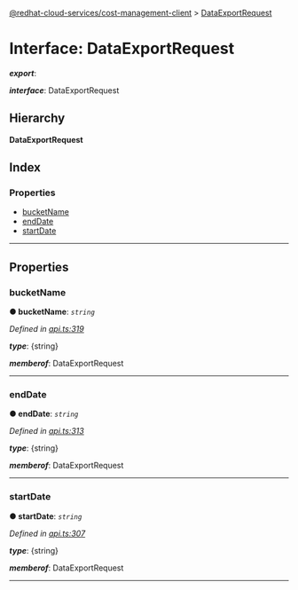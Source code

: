 [@redhat-cloud-services/cost-management-client](../README.md) > [DataExportRequest](../interfaces/dataexportrequest.md)

# Interface: DataExportRequest

*__export__*: 

*__interface__*: DataExportRequest

## Hierarchy

**DataExportRequest**

## Index

### Properties

* [bucketName](dataexportrequest.md#bucketname)
* [endDate](dataexportrequest.md#enddate)
* [startDate](dataexportrequest.md#startdate)

---

## Properties

<a id="bucketname"></a>

###  bucketName

**● bucketName**: *`string`*

*Defined in [api.ts:319](https://github.com/RedHatInsights/javascript-clients/blob/master/packages/cost-management/api.ts#L319)*

*__type__*: {string}

*__memberof__*: DataExportRequest

___
<a id="enddate"></a>

###  endDate

**● endDate**: *`string`*

*Defined in [api.ts:313](https://github.com/RedHatInsights/javascript-clients/blob/master/packages/cost-management/api.ts#L313)*

*__type__*: {string}

*__memberof__*: DataExportRequest

___
<a id="startdate"></a>

###  startDate

**● startDate**: *`string`*

*Defined in [api.ts:307](https://github.com/RedHatInsights/javascript-clients/blob/master/packages/cost-management/api.ts#L307)*

*__type__*: {string}

*__memberof__*: DataExportRequest

___

